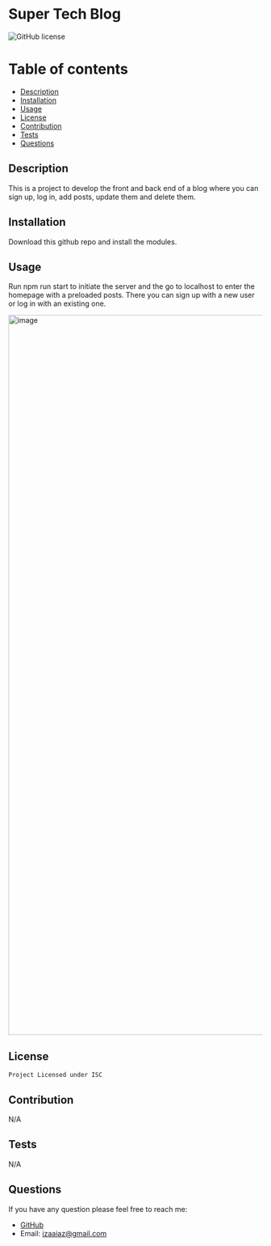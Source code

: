 # Super Tech Blog
  ![GitHub license](https://img.shields.io/badge/license-ISC-green.svg)
  # Table of contents
  * [Description](#description)
  * [Installation](#installation)
  * [Usage](#usage)
  * [License](#license)
  * [Contribution](#contribution)
  * [Tests](#tests)
  * [Questions](#questions)
  
  ## Description
  This is a project to develop the front and back end of a blog where you can sign up, log in, add posts, update them and delete them.
  ## Installation
  Download this github repo and install the modules.
  ## Usage
  Run npm run start to initiate the server and the go to localhost to enter the homepage with a preloaded posts. There you can sign up with a new user or log in with an existing one.
  
  <img width="1424" alt="image" src="https://user-images.githubusercontent.com/89933923/155812538-3dab159f-e3d3-4312-bd9c-9ff322d44b5c.png">
  
  ## License
    Project Licensed under ISC
  ## Contribution
  N/A
  ## Tests
  N/A
  ## Questions
  If you have any question please feel free to reach me:
  * [GitHub](https://github.com/ireyesleon)
  * Email: izaaiaz@gmail.com
  
